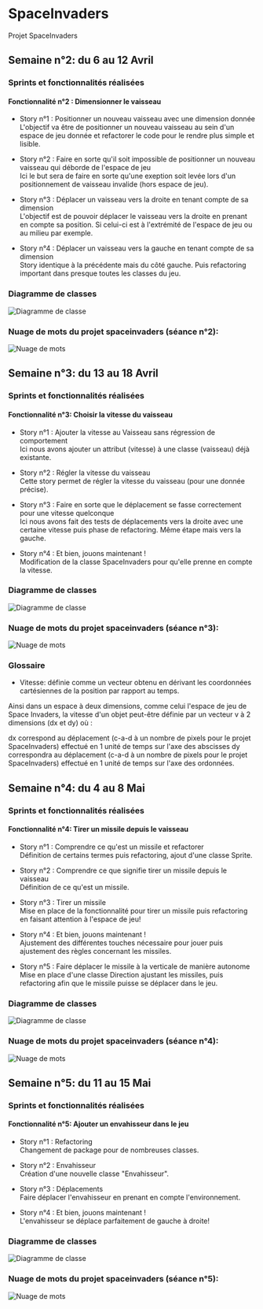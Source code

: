# SpaceInvaders
Projet SpaceInvaders


## Semaine n°2: du 6 au 12 Avril
### Sprints et fonctionnalités réalisées
#### Fonctionnalité n°2 : Dimensionner le vaisseau

* Story n°1 : Positionner un nouveau vaisseau avec une dimension donnée <br>
  L'objectif va être de positionner un nouveau vaisseau au sein d'un espace de jeu donnée et refactorer le code pour le rendre plus simple et lisible.
  
* Story n°2 : Faire en sorte qu'il soit impossible de positionner un nouveau vaisseau qui déborde de l'espace de jeu <br>
  Ici le but sera de faire en sorte qu'une exeption soit levée lors d'un positionnement de vaisseau invalide (hors espace de jeu).
  
* Story n°3 : Déplacer un vaisseau vers la droite en tenant compte de sa dimension <br>
  L'objectif est de pouvoir déplacer le vaisseau vers la droite en prenant en compte sa position. Si celui-ci est à l'extrémité de l'espace de jeu ou au milieu par exemple.
  
* Story n°4 : Déplacer un vaisseau vers la gauche en tenant compte de sa dimension <br>
  Story identique à la précédente mais du côté gauche. Puis refactoring important dans presque toutes les classes du jeu. 
  
### Diagramme de classes

![Diagramme de classe](https://github.com/RemiLassalle/SpaceInvaders/blob/master/spaceinvaders/images/Semaine2.gif)

### Nuage de mots du projet spaceinvaders (séance n°2):

![Nuage de mots](https://github.com/RemiLassalle/SpaceInvaders/blob/master/spaceinvaders/images/NdmS2.png)

## Semaine n°3: du 13 au 18 Avril
### Sprints et fonctionnalités réalisées
#### Fonctionnalité n°3: Choisir la vitesse du vaisseau 

* Story n°1 : Ajouter la vitesse au Vaisseau sans régression de comportement <br>
  Ici nous avons ajouter un attribut (vitesse) à une classe (vaisseau) déjà existante.
  
* Story n°2 : Régler la vitesse du vaisseau <br>
  Cette story permet de régler la vitesse du vaisseau (pour une donnée précise).
  
* Story n°3 : Faire en sorte que le déplacement se fasse correctement pour une vitesse quelconque <br>
  Ici nous avons fait des tests de déplacements vers la droite avec une certaine vitesse puis phase de refactoring. Même étape mais vers la gauche.
  
* Story n°4 : Et bien, jouons maintenant ! <br>
  Modification de la classe SpaceInvaders pour qu'elle prenne en compte la vitesse.
  
### Diagramme de classes

![Diagramme de classe](https://github.com/RemiLassalle/SpaceInvaders/blob/master/spaceinvaders/images/Semaine%203.gif)

### Nuage de mots du projet spaceinvaders (séance n°3):

![Nuage de mots](https://github.com/RemiLassalle/SpaceInvaders/blob/master/spaceinvaders/images/NdmS3.png)

### Glossaire

* Vitesse: définie comme un vecteur obtenu en dérivant les coordonnées cartésiennes de la position par rapport au temps.

Ainsi dans un espace à deux dimensions, comme celui l'espace de jeu de Space Invaders, la vitesse d'un objet peut-être définie par un vecteur v à 2 dimensions (dx et dy) où :

dx correspond au déplacement (c-a-d à un nombre de pixels pour le projet SpaceInvaders) effectué en 1 unité de temps sur l'axe des abscisses
dy correspondra au déplacement (c-a-d à un nombre de pixels pour le projet SpaceInvaders) effectué en 1 unité de temps sur l'axe des ordonnées.

## Semaine n°4: du 4 au 8 Mai
### Sprints et fonctionnalités réalisées
#### Fonctionnalité n°4: Tirer un missile depuis le vaisseau

* Story n°1 : Comprendre ce qu'est un missile et refactorer <br>
  Définition de certains termes puis refactoring, ajout d'une classe Sprite.
  
  
* Story n°2 : Comprendre ce que signifie tirer un missile depuis le vaisseau <br>
  Définition de ce qu'est un missile.
  
  
* Story n°3 : Tirer un missile <br>
  Mise en place de la fonctionnalité pour tirer un missile puis refactoring en faisant attention à l'espace de jeu!
  
  
* Story n°4 : Et bien, jouons maintenant ! <br>
  Ajustement des différentes touches nécessaire pour jouer puis ajustement des règles concernant les missiles.
  
  
* Story n°5 : Faire déplacer le missile à la verticale de manière autonome <br>
  Mise en place d'une classe Direction ajustant les missiles, puis refactoring afin que le missile puisse se déplacer dans le jeu.
### Diagramme de classes

![Diagramme de classe](https://github.com/RemiLassalle/SpaceInvaders/blob/master/spaceinvaders/images/Semaine4.gif)

### Nuage de mots du projet spaceinvaders (séance n°4):

![Nuage de mots](https://github.com/RemiLassalle/SpaceInvaders/blob/master/spaceinvaders/images/NdmS4.png)

## Semaine n°5: du 11 au 15 Mai
### Sprints et fonctionnalités réalisées
#### Fonctionnalité n°5: Ajouter un envahisseur dans le jeu 

* Story n°1 : Refactoring <br>
 Changement de package pour de nombreuses classes.
  

* Story n°2 : Envahisseur <br>
  Création d'une nouvelle classe "Envahisseur".
  
  
* Story n°3 : Déplacements <br>
  Faire déplacer l'envahisseur en prenant en compte l'environnement.
  
  
* Story n°4 : Et bien, jouons maintenant ! <br>
  L'envahisseur se déplace parfaitement de gauche à droite!
  
### Diagramme de classes

![Diagramme de classe](https://github.com/RemiLassalle/SpaceInvaders/blob/master/spaceinvaders/images/Semaine5.gif)

### Nuage de mots du projet spaceinvaders (séance n°5):

![Nuage de mots](https://github.com/RemiLassalle/SpaceInvaders/blob/master/spaceinvaders/images/NdmS5.png)


